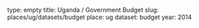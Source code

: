 type: empty
title: Uganda / Government Budget
slug: places/ug/datasets/budget
place: ug
dataset: budget
year: 2014
